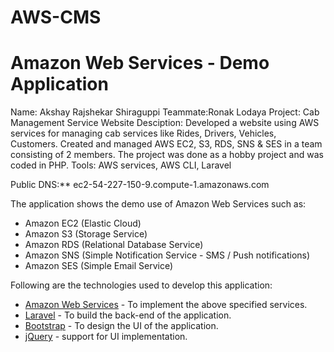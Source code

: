 # AWS-CMS
# Amazon Web Services - Demo Application

Name: Akshay Rajshekar Shiraguppi 
Teammate:Ronak Lodaya
Project: Cab Management Service Website
Desciption: Developed a website using AWS services for managing cab services like Rides, Drivers, Vehicles, Customers.
Created and managed AWS EC2, S3, RDS, SNS & SES in a team consisting of 2 members.
The project was done as a hobby project and was coded in PHP. Tools: AWS services, AWS CLI, Laravel

Public DNS:**  ec2-54-227-150-9.compute-1.amazonaws.com

The application shows the demo use of Amazon Web Services such as: 
  - Amazon EC2 (Elastic Cloud)
  - Amazon S3 (Storage Service)
  - Amazon RDS (Relational Database Service)
  - Amazon SNS (Simple Notification Service - SMS / Push notifications)
  - Amazon SES (Simple Email Service)

Following are the technologies used to develop this application:
* [Amazon Web Services](https://aws.amazon.com/) - To implement the above specified services.
* [Laravel](https://laravel.com/) - To build the back-end of the application. 
* [Bootstrap](https://getbootstrap.com/) - To design the UI of the application.
* [jQuery](https://jquery.com/) - support for UI implementation.
